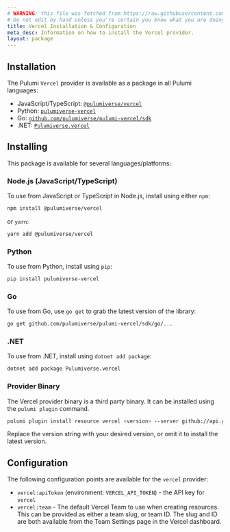 ```yaml
---
# WARNING: this file was fetched from https://raw.githubusercontent.com/pulumiverse/pulumi-vercel/v3.2.1/docs/installation-configuration.md
# Do not edit by hand unless you're certain you know what you are doing!
title: Vercel Installation & Configuration
meta_desc: Information on how to install the Vercel provider.
layout: package
---
```


## Installation

The Pulumi `Vercel` provider is available as a package in all Pulumi languages:

- JavaScript/TypeScript: [`@pulumiverse/vercel`](https://www.npmjs.com/package/@pulumiverse/vercel)
- Python: [`pulumiverse-vercel`](https://pypi.org/project/pulumiverse-vercel/)
- Go: [`github.com/pulumiverse/pulumi-vercel/sdk`](https://pkg.go.dev/github.com/pulumiverse/pulumi-vercel/sdk)
- .NET: [`Pulumiverse.vercel`](https://www.nuget.org/packages/Pulumiverse.vercel)

## Installing

This package is available for several languages/platforms:

### Node.js (JavaScript/TypeScript)

To use from JavaScript or TypeScript in Node.js, install using either `npm`:

```bash
npm install @pulumiverse/vercel
```

or `yarn`:

```bash
yarn add @pulumiverse/vercel
```

### Python

To use from Python, install using `pip`:

```bash
pip install pulumiverse-vercel
```

### Go

To use from Go, use `go get` to grab the latest version of the library:

```bash
go get github.com/pulumiverse/pulumi-vercel/sdk/go/...
```

### .NET

To use from .NET, install using `dotnet add package`:

```bash
dotnet add package Pulumiverse.vercel
```

### Provider Binary

The Vercel provider binary is a third party binary. It can be installed using the `pulumi plugin` command.

```bash
pulumi plugin install resource vercel <version> --server github://api.github.com/pulumiverse
```

Replace the version string with your desired version, or omit it to install the latest version.

## Configuration

The following configuration points are available for the `vercel` provider:

- `vercel:apiToken` (environment: `VERCEL_API_TOKEN`) - the API key for `vercel`
- `vercel:team` - The default Vercel Team to use when creating resources. This can be provided as either a team slug, or team ID. The slug and ID are both available from the Team Settings page in the Vercel dashboard.
